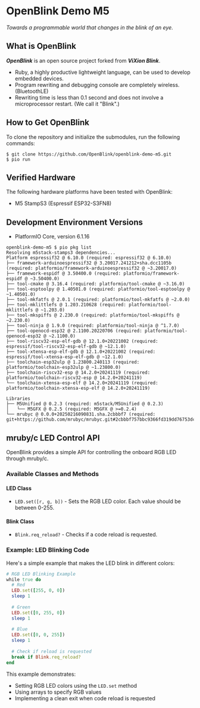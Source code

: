 # OpenBlink Demo M5

_Towards a programmable world that changes in the blink of an eye._

## What is OpenBlink

**_OpenBlink_** is an open source project forked from **_ViXion Blink_**.

- Ruby, a highly productive lightweight language, can be used to develop embedded devices.
- Program rewriting and debugging console are completely wireless. (BluetoothLE)
- Rewriting time is less than 0.1 second and does not involve a microprocessor restart. (We call it "Blink".)

## How to Get OpenBlink

To clone the repository and initialize the submodules, run the following commands:

```console
$ git clone https://github.com/OpenBlink/openblink-demo-m5.git
$ pio run
```

## Verified Hardware

The following hardware platforms have been tested with OpenBlink:

- M5 StampS3 (Espressif ESP32-S3FN8)

## Development Environment Versions

- PlatformIO Core, version 6.1.16

```console
openblink-demo-m5 $ pio pkg list
Resolving m5stack-stamps3 dependencies...
Platform espressif32 @ 6.10.0 (required: espressif32 @ 6.10.0)
├── framework-arduinoespressif32 @ 3.20017.241212+sha.dcc1105b (required: platformio/framework-arduinoespressif32 @ ~3.20017.0)
├── framework-espidf @ 3.50400.0 (required: platformio/framework-espidf @ ~3.50400.0)
├── tool-cmake @ 3.16.4 (required: platformio/tool-cmake @ ~3.16.0)
├── tool-esptoolpy @ 1.40501.0 (required: platformio/tool-esptoolpy @ ~1.40501.0)
├── tool-mkfatfs @ 2.0.1 (required: platformio/tool-mkfatfs @ ~2.0.0)
├── tool-mklittlefs @ 1.203.210628 (required: platformio/tool-mklittlefs @ ~1.203.0)
├── tool-mkspiffs @ 2.230.0 (required: platformio/tool-mkspiffs @ ~2.230.0)
├── tool-ninja @ 1.9.0 (required: platformio/tool-ninja @ ^1.7.0)
├── tool-openocd-esp32 @ 2.1100.20220706 (required: platformio/tool-openocd-esp32 @ ~2.1100.0)
├── tool-riscv32-esp-elf-gdb @ 12.1.0+20221002 (required: espressif/tool-riscv32-esp-elf-gdb @ ~12.1.0)
├── tool-xtensa-esp-elf-gdb @ 12.1.0+20221002 (required: espressif/tool-xtensa-esp-elf-gdb @ ~12.1.0)
├── toolchain-esp32ulp @ 1.23800.240113 (required: platformio/toolchain-esp32ulp @ ~1.23800.0)
├── toolchain-riscv32-esp @ 14.2.0+20241119 (required: platformio/toolchain-riscv32-esp @ 14.2.0+20241119)
└── toolchain-xtensa-esp-elf @ 14.2.0+20241119 (required: platformio/toolchain-xtensa-esp-elf @ 14.2.0+20241119)

Libraries
├── M5Unified @ 0.2.3 (required: m5stack/M5Unified @ 0.2.3)
│   └── M5GFX @ 0.2.5 (required: M5GFX @ >=0.2.4)
└── mrubyc @ 0.0.0+20250216090831.sha.2cbbbf7 (required: git+https://github.com/mrubyc/mrubyc.git#2cbbbf757bbc9366fd319dd76753dc2c8b8386b9)
```

## mruby/c LED Control API

OpenBlink provides a simple API for controlling the onboard RGB LED through mruby/c.

### Available Classes and Methods

#### LED Class
- `LED.set([r, g, b])` - Sets the RGB LED color. Each value should be between 0-255.

#### Blink Class
- `Blink.req_reload?` - Checks if a code reload is requested.

### Example: LED Blinking Code

Here's a simple example that makes the LED blink in different colors:

```ruby
# RGB LED Blinking Example
while true do
  # Red
  LED.set([255, 0, 0])
  sleep 1
  
  # Green
  LED.set([0, 255, 0])
  sleep 1
  
  # Blue
  LED.set([0, 0, 255])
  sleep 1
  
  # Check if reload is requested
  break if Blink.req_reload?
end
```

This example demonstrates:
- Setting RGB LED colors using the `LED.set` method
- Using arrays to specify RGB values
- Implementing a clean exit when code reload is requested

